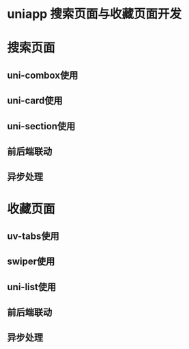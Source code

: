 # uniapp 搜索页面与收藏页面开发

# 搜索页面
## uni-combox使用
## uni-card使用
## uni-section使用
## 前后端联动
## 异步处理

# 收藏页面
## uv-tabs使用
## swiper使用
## uni-list使用
## 前后端联动
## 异步处理
